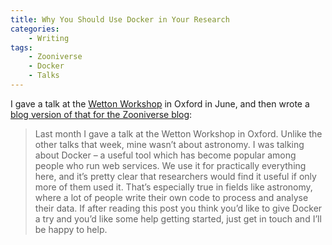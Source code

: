 ```yaml
---
title: Why You Should Use Docker in Your Research
categories:
    - Writing
tags:
    - Zooniverse
    - Docker
    - Talks
---
```


I gave a talk at the [Wetton Workshop](https://wetton.web.ox.ac.uk/) in Oxford
in June, and then wrote a [blog version of that for the Zooniverse
blog](https://blog.zooniverse.org/2018/07/17/why-you-should-use-docker-in-your-research/):

> Last month I gave a talk at the Wetton Workshop in Oxford. Unlike the other
> talks that week, mine wasn’t about astronomy. I was talking about Docker – a
> useful tool which has become popular among people who run web services. We use
> it for practically everything here, and it’s pretty clear that researchers
> would find it useful if only more of them used it. That’s especially true in
> fields like astronomy, where a lot of people write their own code to process
> and analyse their data. If after reading this post you think you’d like to
> give Docker a try and you’d like some help getting started, just get in touch
> and I’ll be happy to help.
